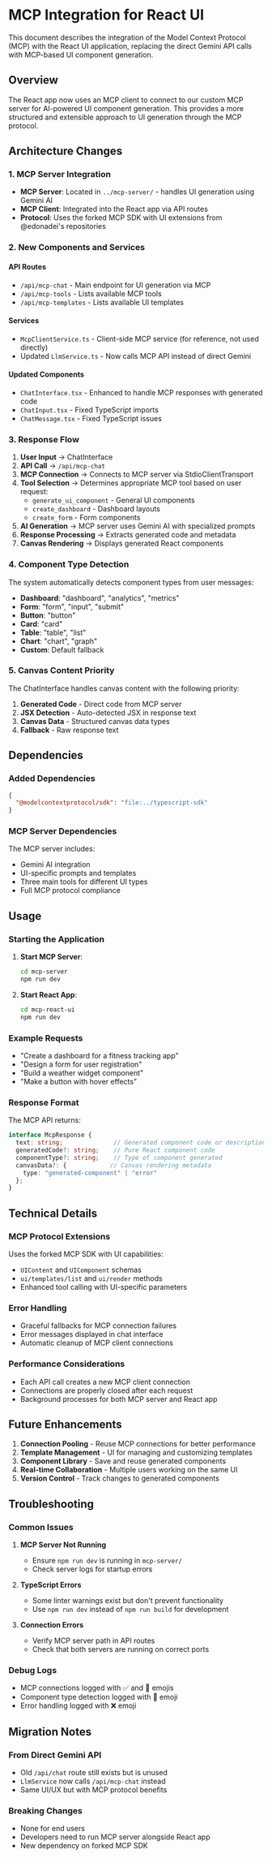 # MCP Integration for React UI

This document describes the integration of the Model Context Protocol (MCP) with the React UI application, replacing the direct Gemini API calls with MCP-based UI component generation.

## Overview

The React app now uses an MCP client to connect to our custom MCP server for AI-powered UI component generation. This provides a more structured and extensible approach to UI generation through the MCP protocol.

## Architecture Changes

### 1. MCP Server Integration
- **MCP Server**: Located in `../mcp-server/` - handles UI generation using Gemini AI
- **MCP Client**: Integrated into the React app via API routes
- **Protocol**: Uses the forked MCP SDK with UI extensions from @edonadei's repositories

### 2. New Components and Services

#### API Routes
- `/api/mcp-chat` - Main endpoint for UI generation via MCP
- `/api/mcp-tools` - Lists available MCP tools
- `/api/mcp-templates` - Lists available UI templates

#### Services
- `McpClientService.ts` - Client-side MCP service (for reference, not used directly)
- Updated `LlmService.ts` - Now calls MCP API instead of direct Gemini

#### Updated Components
- `ChatInterface.tsx` - Enhanced to handle MCP responses with generated code
- `ChatInput.tsx` - Fixed TypeScript imports
- `ChatMessage.tsx` - Fixed TypeScript issues

### 3. Response Flow

1. **User Input** → ChatInterface
2. **API Call** → `/api/mcp-chat` 
3. **MCP Connection** → Connects to MCP server via StdioClientTransport
4. **Tool Selection** → Determines appropriate MCP tool based on user request:
   - `generate_ui_component` - General UI components
   - `create_dashboard` - Dashboard layouts
   - `create_form` - Form components
5. **AI Generation** → MCP server uses Gemini AI with specialized prompts
6. **Response Processing** → Extracts generated code and metadata
7. **Canvas Rendering** → Displays generated React components

### 4. Component Type Detection

The system automatically detects component types from user messages:
- **Dashboard**: "dashboard", "analytics", "metrics"
- **Form**: "form", "input", "submit"
- **Button**: "button"
- **Card**: "card"
- **Table**: "table", "list"
- **Chart**: "chart", "graph"
- **Custom**: Default fallback

### 5. Canvas Content Priority

The ChatInterface handles canvas content with the following priority:
1. **Generated Code** - Direct code from MCP server
2. **JSX Detection** - Auto-detected JSX in response text
3. **Canvas Data** - Structured canvas data types
4. **Fallback** - Raw response text

## Dependencies

### Added Dependencies
```json
{
  "@modelcontextprotocol/sdk": "file:../typescript-sdk"
}
```

### MCP Server Dependencies
The MCP server includes:
- Gemini AI integration
- UI-specific prompts and templates
- Three main tools for different UI types
- Full MCP protocol compliance

## Usage

### Starting the Application

1. **Start MCP Server**:
   ```bash
   cd mcp-server
   npm run dev
   ```

2. **Start React App**:
   ```bash
   cd mcp-react-ui
   npm run dev
   ```

### Example Requests

- "Create a dashboard for a fitness tracking app"
- "Design a form for user registration"
- "Build a weather widget component"
- "Make a button with hover effects"

### Response Format

The MCP API returns:
```typescript
interface McpResponse {
  text: string;              // Generated component code or description
  generatedCode?: string;    // Pure React component code
  componentType?: string;    // Type of component generated
  canvasData?: {            // Canvas rendering metadata
    type: "generated-component" | "error"
  };
}
```

## Technical Details

### MCP Protocol Extensions
Uses the forked MCP SDK with UI capabilities:
- `UIContent` and `UIComponent` schemas
- `ui/templates/list` and `ui/render` methods
- Enhanced tool calling with UI-specific parameters

### Error Handling
- Graceful fallbacks for MCP connection failures
- Error messages displayed in chat interface
- Automatic cleanup of MCP client connections

### Performance Considerations
- Each API call creates a new MCP client connection
- Connections are properly closed after each request
- Background processes for both MCP server and React app

## Future Enhancements

1. **Connection Pooling** - Reuse MCP connections for better performance
2. **Template Management** - UI for managing and customizing templates
3. **Component Library** - Save and reuse generated components
4. **Real-time Collaboration** - Multiple users working on the same UI
5. **Version Control** - Track changes to generated components

## Troubleshooting

### Common Issues

1. **MCP Server Not Running**
   - Ensure `npm run dev` is running in `mcp-server/`
   - Check server logs for startup errors

2. **TypeScript Errors**
   - Some linter warnings exist but don't prevent functionality
   - Use `npm run dev` instead of `npm run build` for development

3. **Connection Errors**
   - Verify MCP server path in API routes
   - Check that both servers are running on correct ports

### Debug Logs
- MCP connections logged with ✅ and 🛑 emojis
- Component type detection logged with 🎨 emoji
- Error handling logged with ❌ emoji

## Migration Notes

### From Direct Gemini API
- Old `/api/chat` route still exists but is unused
- `LlmService` now calls `/api/mcp-chat` instead
- Same UI/UX but with MCP protocol benefits

### Breaking Changes
- None for end users
- Developers need to run MCP server alongside React app
- New dependency on forked MCP SDK 